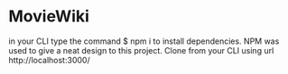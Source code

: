 # MovieWiki

in your CLI type the command $ npm i to install dependencies.
NPM was used to give a neat design to this project.
Clone from your CLI using url 
http://localhost:3000/
